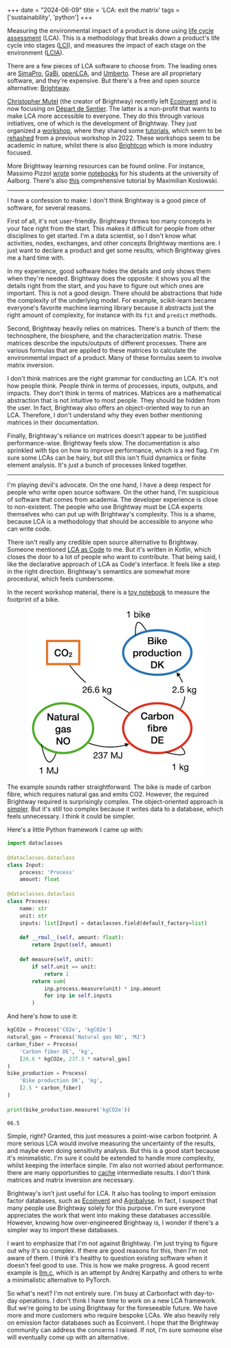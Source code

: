 +++
date = "2024-06-09"
title = 'LCA: exit the matrix'
tags = ['sustainability', 'python']
+++

Measuring the environmental impact of a product is done using [life cycle assessment](https://en.wikipedia.org/wiki/Life-cycle_assessment) (LCA). This is a methodology that breaks down a product's life cycle into stages ([LCI](<https://www.wikiwand.com/en/Life-cycle_assessment#Life_cycle_inventory_(LCI)>)), and measures the impact of each stage on the environment ([LCIA](<https://www.wikiwand.com/en/Life-cycle_assessment#Life_cycle_impact_assessment_(LCIA)>)).

There are a few pieces of LCA software to choose from. The leading ones are [SimaPro](https://simapro.com/), [GaBi](https://sphera.com/life-cycle-assessment-lca-software/), [openLCA](https://www.openlca.org/), and [Umberto](https://www.ifu.com/umberto/). These are all proprietary software, and they're expensive. But there's a free and open source alternative: [Brightway](https://docs.brightway.dev/en/latest/).

[Christopher Mutel](https://chris.mutel.org/) (the creator of Brightway) recently left [Ecoinvent](https://ecoinvent.org/) and is now focusing on [Départ de Sentier](https://www.d-d-s.ch/). The latter is a non-profit that wants to make LCA more accessible to everyone. They do this through various initiatives, one of which is the development of Brightway. They just organized a [workshop](https://github.com/Depart-de-Sentier/Spring-School-2024/), where they shared some [tutorials](https://github.com/Depart-de-Sentier/Spring-School-2024/tree/main/class-materials/brightway-basics), which seem to be [rehashed](https://github.com/Depart-de-Sentier/Autumn-School-2022/blob/main/tutorials/datapackages/Datapackages.ipynb) from a previous workshop in 2022. These workshops seem to be academic in nature, whilst there is also [Brightcon](https://ecoinvent.org/blog/brightcon-2023-broad-open-sustainability-community/) which is more industry focused.

More Brightway learning resources can be found online. For instance, Massimo Pizzol [wrote](https://moutreach.science/2018/04/10/Teaching-experiment.html) some [notebooks](https://github.com/massimopizzol/B4B/tree/main) for his students at the university of Aalborg. There's also [this](https://github.com/maximikos/Brightway2_Intro/blob/master/BW2_tutorial.ipynb) comprehensive tutorial by Maximilian Koslowski.

---

I have a confession to make: I don't think Brightway is a good piece of software, for several reasons.

First of all, it's not user-friendly. Brightway throws too many concepts in your face right from the start. This makes it difficult for people from other disciplines to get started. I'm a data scientist, so I don't know what activities, nodes, exchanges, and other concepts Brightway mentions are. I just want to declare a product and get some results, which Brightway gives me a hard time with.

In my experience, good software hides the details and only shows them when they're needed. Brightway does the opposite: it shows you all the details right from the start, and you have to figure out which ones are important. This is not a good design. There should be abstractions that hide the complexity of the underlying model. For example, scikit-learn became everyone's favorite machine learning library because it abstracts just the right amount of complexity, for instance with its `fit` and `predict` methods.

Second, Brightway heavily relies on matrices. There's a bunch of them: the technosphere, the biosphere, and the characterization matrix. These matrices describe the inputs/outputs of different processes. There are various formulas that are applied to these matrices to calculate the environmental impact of a product. Many of these formulas seem to involve matrix inversion.

I don't think matrices are the right grammar for conducting an LCA. It's not how people think. People think in terms of processes, inputs, outputs, and impacts. They don't think in terms of matrices. Matrices are a mathematical abstraction that is not intuitive to most people. They should be hidden from the user. In fact, Brightway also offers an object-oriented way to run an LCA. Therefore, I don't understand why they even bother mentioning matrices in their documentation.

Finally, Brightway's reliance on matrices doesn't appear to be justified performance-wise. Brightway feels slow. The documentation is also sprinkled with tips on how to improve performance, which is a red flag. I'm sure some LCAs can be hairy, but still this isn't fluid dynamics or finite element analysis. It's just a bunch of processes linked together.

---

I'm playing devil's advocate. On the one hand, I have a deep respect for people who write open source software. On the other hand, I'm suspicious of software that comes from academia. The developer experience is close to non-existent. The people who use Brightway must be LCA experts themselves who can put up with Brightway's complexity. This is a shame, because LCA is a methodology that should be accessible to anyone who can write code.

There isn't really any credible open source alternative to Brightway. Someone mentioned [LCA as Code](https://github.com/kleis-technology/lcaac) to me. But it's written in Kotlin, which closes the door to a lot of people who want to contribute. That being said, I like the declarative approach of LCA as Code's interface. It feels like a step in the right direction. Brightway's semantics are somewhat more procedural, which feels cumbersome.

In the recent workshop material, there is a [toy notebook](https://github.com/Depart-de-Sentier/Spring-School-2024/blob/main/class-materials/brightway-basics/2%20-%20Building%20and%20using%20matrices%20in%20bw2calc.ipynb) to measure the footprint of a bike.

<div align="center" >
<figure style="width: 90%; margin: 0;">
    <img src="https://github.com/Depart-de-Sentier/Autumn-School-2022/blob/main/tutorials/datapackages/simple-graph.png?raw=true" style="box-shadow: none;">
</figure>
</div>

The example sounds rather straightforward. The bike is made of carbon fibre, which requires natural gas and emits CO2. However, the required Brightway required is surprisingly complex. The object-oriented approach is [simpler](https://github.com/Depart-de-Sentier/Spring-School-2024/blob/main/class-materials/brightway-basics/1%20-%20The%20supply%20chain%20graph.ipynb). But it's still too complex because it writes data to a database, which feels unnecessary. I think it could be simpler.

Here's a little Python framework I came up with:

```py
import dataclasses

@dataclasses.dataclass
class Input:
    process: 'Process'
    amount: float

@dataclasses.dataclass
class Process:
    name: str
    unit: str
    inputs: list[Input] = dataclasses.field(default_factory=list)

    def __rmul__(self, amount: float):
        return Input(self, amount)

    def measure(self, unit):
        if self.unit == unit:
            return 1
        return sum(
            inp.process.measure(unit) * inp.amount
            for inp in self.inputs
        )
```

And here's how to use it:

```py
kgCO2e = Process('CO2e', 'kgCO2e')
natural_gas = Process('Natural gas NO', 'MJ')
carbon_fiber = Process(
    'Carbon fiber DE', 'kg',
    [26.6 * kgCO2e, 237.3 * natural_gas]
)
bike_production = Process(
    'Bike production DK', 'kg',
    [2.5 * carbon_fiber]
)

print(bike_production.measure('kgCO2e'))
```

```
66.5
```

Simple, right? Granted, this just measures a point-wise carbon footprint. A more serious LCA would involve measuring the uncertainty of the results, and maybe even doing sensitivity analysis. But this is a good start because it's minimalistic. I'm sure it could be extended to handle more complexity, whilst keeping the interface simple. I'm also not worried about performance: there are many opportunities to [cache](https://docs.python.org/3/library/functools.html#functools.cache) intermediate results. I don't think matrices and matrix inversion are necessary.

Brightway's isn't just useful for LCA. It also has tooling to import emission factor databases, such as [Ecoinvent](https://docs.brightway.dev/en/latest/content/faq/ecoinvent.html) and [Agribalyse](https://doc.agribalyse.fr/documentation/utiliser-agribalyse/acces-donnees). In fact, I suspect that many people use Brightway solely for this purpose. I'm sure everyone appreciates the work that went into making these databases accessible. However, knowing how over-engineered Brightway is, I wonder if there's a simpler way to import these databases.

I want to emphasize that I'm not against Brightway. I'm just trying to figure out why it's so complex. If there are good reasons for this, then I'm not aware of them. I think it's healthy to question existing software when it doesn't feel good to use. This is how we make progress. A good recent example is [llm.c](https://github.com/karpathy/llm.c), which is an attempt by Andrej Karpathy and others to write a minimalistic alternative to PyTorch.

So what's next? I'm not entirely sure. I'm busy at Carbonfact with day-to-day operations. I don't think I have time to work on a new LCA framework. But we're going to be using Brightway for the foreseeable future. We have more and more customers who require bespoke LCAs. We also heavily rely on emission factor databases such as Ecoinvent. I hope that the Brightway community can address the concerns I raised. If not, I'm sure someone else will eventually come up with an alternative.
